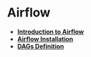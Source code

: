 # Airflow
<p align=center>
  <src="https://github.com/b-knd/data-engineering-notes/blob/main/Airflow/media/airflow.png">
</p>

- [**Introduction to Airflow**](https://github.com/b-knd/data-engineering-notes/blob/main/Airflow/Introduction%20To%20Apache%20Airflow.md)
- [**Airflow Installation**](https://github.com/b-knd/data-engineering-notes/blob/main/Airflow/Installation.md)
- [**DAGs Definition**](https://github.com/b-knd/data-engineering-notes/blob/main/Airflow/Writing%20DAGs.md)
